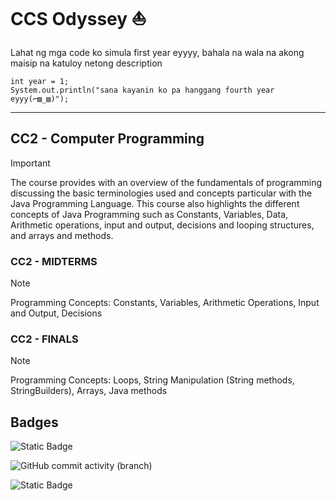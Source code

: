 # CCS Odyssey :boat:

Lahat ng mga code ko simula first year eyyyy, bahala na wala na akong maisip na katuloy netong description
```
int year = 1;
System.out.println("sana kayanin ko pa hanggang fourth year eyyy(⌐▨_▨)");
```
<hr>

## CC2 - Computer Programming 

> [!IMPORTANT]
> The course provides with an overview of the fundamentals of programming discussing the basic terminologies used and concepts particular with the Java Programming Language. This course also highlights the different concepts of Java Programming such as Constants, Variables, Data, Arithmetic operations, input and output, decisions and looping structures, and arrays and methods. 

### CC2 - MIDTERMS
> [!NOTE]
> Programming Concepts: Constants, Variables, Arithmetic Operations, Input and Output, Decisions

### CC2 - FINALS

> [!NOTE]
> Programming Concepts: Loops, String Manipulation (String methods, StringBuilders), Arrays, Java methods

## Badges

![Static Badge](https://img.shields.io/badge/Language-Java_jdk_20-f8981d?style=for-the-badge&)

![GitHub commit activity (branch)](https://img.shields.io/github/commit-activity/t/sudo-paoo/mga-pakyu?style=for-the-badge)

![Static Badge](https://img.shields.io/badge/Overall_Total_Programs-23-blue?style=for-the-badge)
